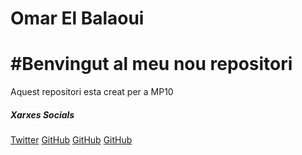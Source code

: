 # Omar El Balaoui
# #Benvingut al meu nou repositori
Aquest repositori esta creat per a MP10

##### Xarxes Socials
[Twitter](https://twitter.com/Alpha28x)
[GitHub](http://github.com)
[GitHub](http://github.com)
[GitHub](http://github.com)
